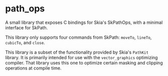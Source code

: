 # path_ops

A small library that exposes C bindings for Skia's SkPathOps, with a minimal
interface for SkPath.

This library only supports four commands from SkPath: `moveTo`, `lineTo`,
`cubicTo`, and `close`.

This library is a subset of the functionality provided by Skia's `PathKit`
library. It is primarily intended for use with the `vector_graphics` optimizing
compiler. That library uses this one to optimize certain masking and clipping
operations at compile time.
